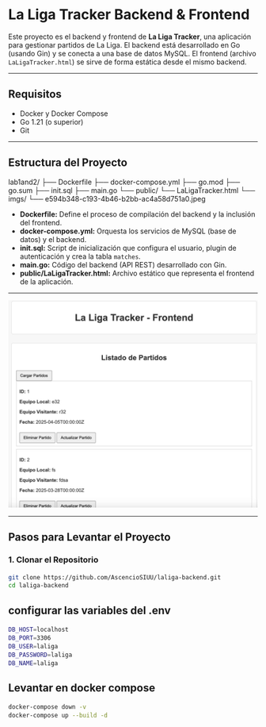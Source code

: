 # La Liga Tracker Backend & Frontend

Este proyecto es el backend y frontend de **La Liga Tracker**, una aplicación para gestionar partidos de La Liga. El backend está desarrollado en Go (usando Gin) y se conecta a una base de datos MySQL. El frontend (archivo `LaLigaTracker.html`) se sirve de forma estática desde el mismo backend.

---

## Requisitos

- Docker y Docker Compose
- Go 1.21 (o superior)
- Git

---

## Estructura del Proyecto

lab1and2/
├── Dockerfile
├── docker-compose.yml
├── go.mod
├── go.sum
├── init.sql
├── main.go
└── public/
└── LaLigaTracker.html
└── imgs/
└── e594b348-c193-4b46-b2bb-ac4a58d751a0.jpeg

- **Dockerfile:** Define el proceso de compilación del backend y la inclusión del frontend.
- **docker-compose.yml:** Orquesta los servicios de MySQL (base de datos) y el backend.
- **init.sql:** Script de inicialización que configura el usuario, plugin de autenticación y crea la tabla `matches`.
- **main.go:** Código del backend (API REST) desarrollado con Gin.
- **public/LaLigaTracker.html:** Archivo estático que representa el frontend de la aplicación.

---

![Screenshot de La Liga Tracker](imgs/e594b348-c193-4b46-b2bb-ac4a58d751a0.jpeg)

---

## Pasos para Levantar el Proyecto

### 1. Clonar el Repositorio

```bash
git clone https://github.com/AscencioSIUU/laliga-backend.git
cd laliga-backend
```

## configurar las variables del .env

```bash
DB_HOST=localhost
DB_PORT=3306
DB_USER=laliga
DB_PASSWORD=laliga
DB_NAME=laliga
```

## Levantar en docker compose

```bash
docker-compose down -v
docker-compose up --build -d
```

